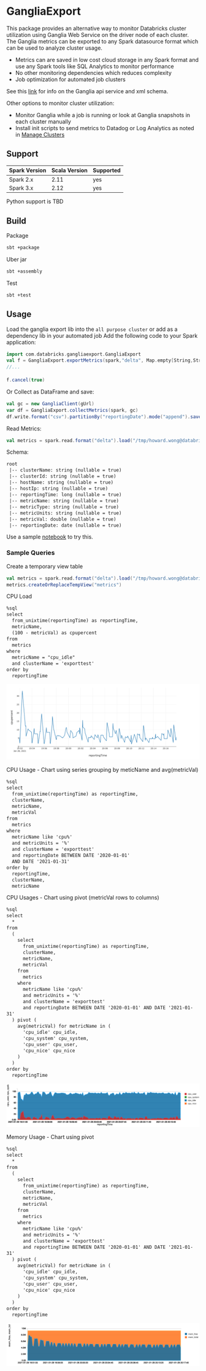 # GangliaExport

This package provides an alternative way to monitor Databricks cluster utilization using Ganglia Web Service on the driver node of each cluster.
The Ganglia metrics can be exported to any Spark datasource format which can be used to analyze cluster usage.

* Metrics can are saved in low cost cloud storage in any Spark format and use any Spark tools like SQL Analytics to monitor performance 
* No other monitoring dependencies which reduces complexity
* Job optimization for automated job clusters

See this [link](https://stackoverflow.com/questions/14557546/is-there-a-api-for-ganglia) for info on the Ganglia api service and xml schema.

Other options to monitor cluster utilization:
* Monitor Ganglia while a job is running or look at Ganglia snapshots in each cluster manually
* Install init scripts to send metrics to Datadog or Log Analytics as noted in [Manage Clusters](https://docs.databricks.com/clusters/clusters-manage.html#monitor-performance)

## Support

| Spark Version | Scala Version | Supported |
| ----- | ---- | ----- |
| Spark 2.x | 2.11 | yes |
| Spark 3.x | 2.12 | yes |

Python support is TBD

## Build

Package
```bash
sbt +package
```
Uber jar
```bash
sbt +assembly
```
Test
```bash
sbt +test
```

## Usage
Load the ganglia export lib into the ```all purpose cluster``` or add as a dependency lib in your automated job
Add the following code to your Spark application:
```scala
import com.databricks.gangliaexport.GangliaExport
val f = GangliaExport.exportMetrics(spark,"delta", Map.empty[String,String],"/tmp/howard.wong@databricks.com/gangliametricstest", 30)
//...

f.cancel(true) 
```
Or
Collect as DataFrame and save:
```scala
val gc = new GangliaClient(gUrl)
var df = GangliaExport.collectMetrics(spark, gc)
df.write.format("csv").partitionBy("reportingDate").mode("append").save("/tmp/testexport")
```

Read Metrics:
```scala
val metrics = spark.read.format("delta").load("/tmp/howard.wong@databricks.com/gangliametricstest")
```
Schema:
```text
root
 |-- clusterName: string (nullable = true)
 |-- clusterId: string (nullable = true)
 |-- hostName: string (nullable = true)
 |-- hostIp: string (nullable = true)
 |-- reportingTime: long (nullable = true)
 |-- metricName: string (nullable = true)
 |-- metricType: string (nullable = true)
 |-- metricUnits: string (nullable = true)
 |-- metricVal: double (nullable = true)
 |-- reportingDate: date (nullable = true)
```

Use a sample [notebook](./notebooks/GangliaExport.scala) to try this.

### Sample Queries
Create a temporary view table
```scala
val metrics = spark.read.format("delta").load("/tmp/howard.wong@databricks.com/gangliametricstest")
metrics.createOrReplaceTempView("metrics")
```
CPU Load
```roomsql
%sql
select
  from_unixtime(reportingTime) as reportingTime,
  metricName,
  (100 - metricVal) as cpupercent
from
  metrics
where
  metricName = "cpu_idle"
  and clusterName = 'exporttest'
order by
  reportingTime
```
![](./src/main/resources/cpuload.png)

CPU Usage - Chart using series grouping by meticName and avg(metricVal)
```roomsql
%sql
select
  from_unixtime(reportingTime) as reportingTime,
  clusterName,
  metricName,
  metricVal
from
  metrics
where
  metricName like 'cpu%'
  and metricUnits = '%'
  and clusterName = 'exporttest'
  and reportingDate BETWEEN DATE '2020-01-01'
  AND DATE '2021-01-31'
order by
  reportingTime,
  clusterName,
  metricName
```

CPU Usages - Chart using pivot (metricVal rows to columns)
```roomsql
%sql
select
  *
from
  (
    select
      from_unixtime(reportingTime) as reportingTime,
      clusterName,
      metricName,
      metricVal
    from
      metrics
    where
      metricName like 'cpu%'
      and metricUnits = '%'
      and clusterName = 'exporttest'
      and reportingDate BETWEEN DATE '2020-01-01' AND DATE '2021-01-31'
  ) pivot (
    avg(metricVal) for metricName in (
      'cpu_idle' cpu_idle,
      'cpu_system' cpu_system,
      'cpu_user' cpu_user,
      'cpu_nice' cpu_nice
    )
  )
order by
  reportingTime
```
![](./src/main/resources/cpuusage.png)

Memory Usage - Chart using pivot
```roomsql
%sql
select
  *
from
  (
    select
      from_unixtime(reportingTime) as reportingTime,
      clusterName,
      metricName,
      metricVal
    from
      metrics
    where
      metricName like 'cpu%'
      and metricUnits = '%'
      and clusterName = 'exporttest'
      and reportingTime BETWEEN DATE '2020-01-01' AND DATE '2021-01-31'
  ) pivot (
    avg(metricVal) for metricName in (
      'cpu_idle' cpu_idle,
      'cpu_system' cpu_system,
      'cpu_user' cpu_user,
      'cpu_nice' cpu_nice
    )
  )
order by
  reportingTime
```
![](./src/main/resources/memusage.png)